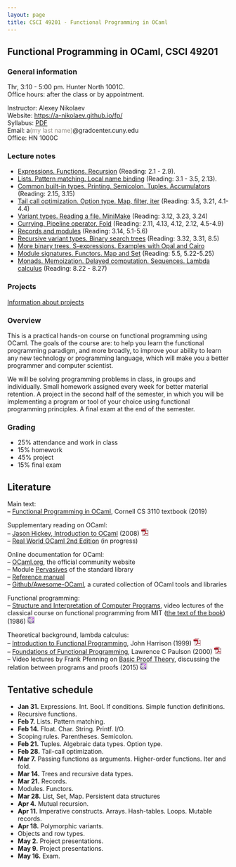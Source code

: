 ```yaml
---
layout: page
title: CSCI 49201 - Functional Programming in OCaml
---
```


## Functional Programming in OCaml, CSCI 49201

### General information
Thr, 3:10 - 5:00 pm. Hunter North 1001C.  
Office hours: after the class or by appointment.  

Instructor: Alexey Nikolaev  
Website: <https://a-nikolaev.github.io/fp/>  
Syllabus: [PDF](docs/syllabus.pdf)   
Email: a<span style="color:#969086;">(my last name)</span>@gradcenter.cuny.edu  
Office: HN 1000C

### Lecture notes

* [Expressions. Functions. Recursion](lec/1/) (Reading: 2.1 - 2.9).
* [Lists. Pattern matching. Local name binding](lec/2/) (Reading: 3.1 - 3.5, 2.13).
* [Common built-in types. Printing. Semicolon. Tuples. Accumulators](lec/3/) (Reading: 2.15, 3.15)
* [Tail call optimization. Option type. Map, filter, iter](lec/4) (Reading: 3.5, 3.21, 4.1-4.4)
* [Variant types. Reading a file. MiniMake](lec/5) (Reading: 3.12, 3.23, 3.24)
* [Currying. Pipeline operator. Fold](lec/6) (Reading: 2.11, 4.13, 4.12, 2.12, 4.5-4.9)
* [Records and modules](lec/7) (Reading: 3.14, 5.1-5.6)
* [Recursive variant types. Binary search trees](lec/8) (Reading: 3.32, 3.31, 8.5)
* [More binary trees. S-expressions. Examples with Opal and Cairo](lec/9)
* [Module signatures. Functors. Map and Set](lec/10) (Reading: 5.5, 5.22-5.25)
* [Monads. Memoization. Delayed computation. Sequences. Lambda calculus](lec/11) (Reading: 8.22 - 8.27)

### Projects

[Information about projects](projects)

### Overview

This is a practical hands-on course on functional programming using OCaml. The goals of the course are:
to help you learn the functional programming paradigm, and more broadly, to improve your ability to learn any new technology or programming language,
which will make you a better programmer and computer scientist.

We will be solving programming problems in class, in groups and individually.
Small homework assigned every week for better material retention. A project in the second half of the semester, in which you will be 
implementing a program or tool of your choice using functional programming principles. A final exam at the end of the semester.

### Grading 
- 25% attendance and work in class
- 15% homework
- 45% project
- 15% final exam

## Literature    
Main text:    
&ndash;  [Functional Programming in OCaml](https://www.cs.cornell.edu/courses/cs3110/2019sp/textbook/), Cornell CS 3110 textbook (2019)   

Supplementary reading on OCaml:    
&ndash; [Jason Hickey, Introduction to OCaml](http://courses.cms.caltech.edu/cs134/cs134b/book.pdf) (2008) ![pdf][pdfimg]   
&ndash; [Real World OCaml 2nd Edition](http://dev.realworldocaml.org/) (in progress)     

Online documentation for OCaml:    
&ndash; [OCaml.org](https://ocaml.org/), the official community website   
&ndash; Module [Pervasives](http://caml.inria.fr/pub/docs/manual-ocaml/libref/Pervasives.html) of the standard library     
&ndash; [Reference manual](http://caml.inria.fr/pub/docs/manual-ocaml/)    
&ndash; [Github/Awesome-OCaml](https://github.com/ocaml-community/awesome-ocaml),
a curated collection of OCaml tools and libraries   

Functional programming:     
&ndash; [Structure and Interpretation of Computer Programs](https://www.youtube.com/watch?v=2Op3QLzMgSY&list=PLE18841CABEA24090), 
video lectures of the classical course on functional programming from MIT
([the text of the book](https://mitpress.mit.edu/sites/default/files/sicp/index.html)) (1986)
![video][videoimg]

Theoretical background, lambda calculus:   
&ndash; [Introduction to Functional Programming](docs/Harrison1999.pdf), John Harrison (1999) ![pdf][pdfimg]   
&ndash; [Foundations of Functional Programming](docs/Paulson2000.pdf), Lawrence C Paulson (2000) ![pdf][pdfimg]     
&ndash; Video lectures by Frank Pfenning on [Basic Proof Theory](https://www.cs.uoregon.edu/research/summerschool/summer15/curriculum.html), 
discussing the relation between programs and proofs (2015) ![video][videoimg]

## Tentative schedule

- **Jan 31.**
Expressions. Int. Bool. If conditions. Simple function definitions.
- Recursive functions.
- **Feb 7.**
Lists. Pattern matching. 
- **Feb 14.**
Float. Char. String. Printf. I/O.
- Scoping rules. Parentheses. Semicolon.
- **Feb 21.**
Tuples. Algebraic data types. Option type.
- **Feb 28.**
Tail-call optimization.
- **Mar 7.**
Passing functions as arguments. Higher-order functions. Iter and fold.
- **Mar 14.** 
Trees and recursive data types.
- **Mar 21.**
Records.
- Modules. Functors.
- **Mar 28.**
List, Set, Map. Persistent data structures 
- **Apr 4.** 
Mutual recursion.
- **Apr 11.** Imperative constructs. Arrays. Hash-tables. Loops. Mutable records.
- **Apr 18.** Polymorphic variants.
- Objects and row types.
- **May 2.** Project presentations.
- **May 9.** Project presentations.
- **May 16.** Exam.

[pdfimg]: /img/pdf1.png
[videoimg]: /img/video.png
